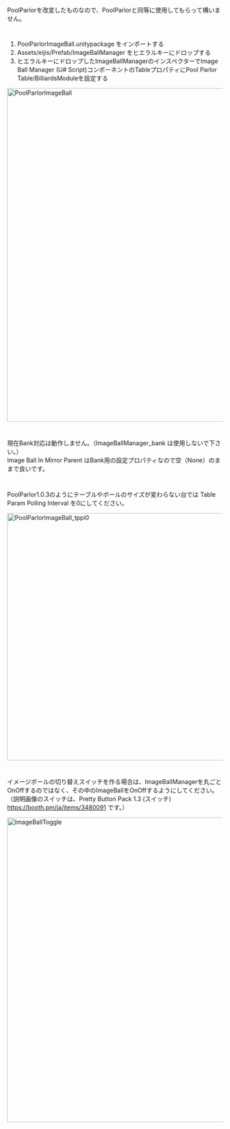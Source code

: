 PoolParlorを改変したものなので、PoolParlorと同等に使用してもらって構いません。
#

1. PoolParlorImageBall.unitypackage をインポートする
2. Assets/eijis/Prefab/ImageBallManager をヒエラルキーにドロップする
3. ヒエラルキーにドロップしたImageBallManagerのインスペクターでImage Ball Manager (U# Script)コンポーネントのTableプロパティにPool Parlor Table/BilliardsModuleを設定する

<img width="778" alt="PoolParlorImageBall" src="https://github.com/user-attachments/assets/2823df70-e0af-4172-a263-d4c696b26807">

#

現在Bank対応は動作しません。（ImageBallManager_bank は使用しないで下さい。）  
Image Ball In Mirror Parent はBank用の設定プロパティなので空（None）のままで良いです。

#

PoolParlor1.0.3のようにテーブルやボールのサイズが変わらない台では Table Param Polling Interval を0にしてください。  

<img width="577" alt="PoolParlorImageBall_tppi0" src="https://github.com/user-attachments/assets/32ceb648-aaa4-4e9e-bada-4a80fbee9fc5">

#

イメージボールの切り替えスイッチを作る場合は、ImageBallManagerを丸ごとOnOffするのではなく、その中のImageBallをOnOffするようにしてください。  
（説明画像のスイッチは、Pretty Button Pack 1.3 (スイッチ)　https://booth.pm/ja/items/3480091 です。）

<img width="711" alt="ImageBallToggle" src="https://github.com/user-attachments/assets/62070fc5-ca6f-43ff-8a9e-b3b65d765baf">
